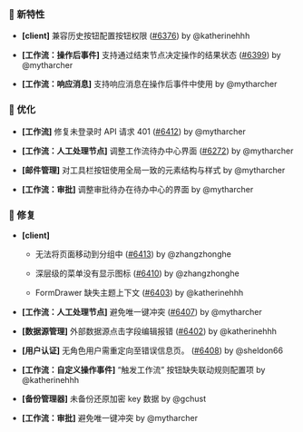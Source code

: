 ### 🎉 新特性

- **[client]** 兼容历史按钮配置按钮权限 ([#6376](https://github.com/nocobase/nocobase/pull/6376)) by @katherinehhh

- **[工作流：操作后事件]** 支持通过结束节点决定操作的结果状态 ([#6399](https://github.com/nocobase/nocobase/pull/6399)) by @mytharcher

- **[工作流：响应消息]** 支持响应消息在操作后事件中使用 by @mytharcher

### 🚀 优化

- **[工作流]** 修复未登录时 API 请求 401 ([#6412](https://github.com/nocobase/nocobase/pull/6412)) by @mytharcher

- **[工作流：人工处理节点]** 调整工作流待办中心界面 ([#6272](https://github.com/nocobase/nocobase/pull/6272)) by @mytharcher

- **[邮件管理]** 对工具栏按钮使用全局一致的元素结构与样式 by @mytharcher

- **[工作流：审批]** 调整审批待办在待办中心的界面 by @mytharcher

### 🐛 修复

- **[client]**
  - 无法将页面移动到分组中 ([#6413](https://github.com/nocobase/nocobase/pull/6413)) by @zhangzhonghe

  - 深层级的菜单没有显示图标 ([#6410](https://github.com/nocobase/nocobase/pull/6410)) by @zhangzhonghe

  - FormDrawer 缺失主题上下文 ([#6403](https://github.com/nocobase/nocobase/pull/6403)) by @katherinehhh

- **[工作流：人工处理节点]** 避免唯一键冲突 ([#6407](https://github.com/nocobase/nocobase/pull/6407)) by @mytharcher

- **[数据源管理]** 外部数据源点击字段编辑报错 ([#6402](https://github.com/nocobase/nocobase/pull/6402)) by @katherinehhh

- **[用户认证]** 无角色用户需重定向至错误信息页。 ([#6408](https://github.com/nocobase/nocobase/pull/6408)) by @sheldon66

- **[工作流：自定义操作事件]** “触发工作流” 按钮缺失联动规则配置项 by @katherinehhh

- **[备份管理器]** 未备份还原加密 key 数据 by @gchust

- **[工作流：审批]** 避免唯一键冲突 by @mytharcher

